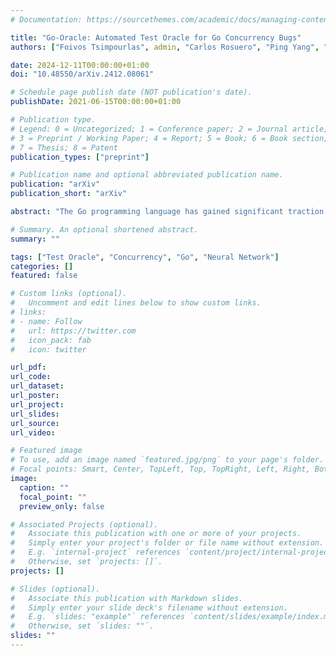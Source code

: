 ```yaml
---
# Documentation: https://sourcethemes.com/academic/docs/managing-content/

title: "Go-Oracle: Automated Test Oracle for Go Concurrency Bugs"
authors: ["Foivos Tsimpourlas", admin, "Carlos Rosuero", "Ping Yang", "Ajitha Rajan"]

date: 2024-12-11T00:00:00+01:00
doi: "10.48550/arXiv.2412.08061"

# Schedule page publish date (NOT publication's date).
publishDate: 2021-06-15T00:00:00+01:00

# Publication type.
# Legend: 0 = Uncategorized; 1 = Conference paper; 2 = Journal article;
# 3 = Preprint / Working Paper; 4 = Report; 5 = Book; 6 = Book section;
# 7 = Thesis; 8 = Patent
publication_types: ["preprint"]

# Publication name and optional abbreviated publication name.
publication: "arXiv"
publication_short: "arXiv"

abstract: "The Go programming language has gained significant traction for developing software, especially in various infrastructure systems. Nonetheless, concurrency bugs have become a prevalent issue within Go, presenting a unique challenge due to the language's dual concurrency mechanisms-communicating sequential processes and shared memory. Detecting concurrency bugs and accurately classifying program executions as pass or fail presents an immense challenge, even for domain experts. We conducted a survey with expert developers at Bytedance that confirmed this challenge. Our work seeks to address the test oracle problem for Go programs, to automatically classify test executions as pass or fail. This problem has not been investigated in the literature for Go programs owing to its distinctive programming model. Our approach involves collecting both passing and failing execution traces from various subject Go programs. We capture a comprehensive array of execution events using the native Go execution tracer. Subsequently, we preprocess and encode these traces before training a transformer-based neural network to effectively classify the traces as either passing or failing. The evaluation of our approach encompasses 8 subject programs sourced from the GoBench repository. These subject programs are routinely used as benchmarks in an industry setting. Encouragingly, our test oracle, Go-Oracle, demonstrates high accuracies even when operating with a limited dataset, showcasing the efficacy and potential of our methodology. Developers at Bytedance strongly agreed that they would use the Go-Oracle tool over the current practice of manual inspections to classify tests for Go programs as pass or fail."

# Summary. An optional shortened abstract.
summary: ""

tags: ["Test Oracle", "Concurrency", "Go", "Neural Network"]
categories: []
featured: false

# Custom links (optional).
#   Uncomment and edit lines below to show custom links.
# links:
# - name: Follow
#   url: https://twitter.com
#   icon_pack: fab
#   icon: twitter

url_pdf:
url_code:
url_dataset:
url_poster:
url_project:
url_slides:
url_source:
url_video:

# Featured image
# To use, add an image named `featured.jpg/png` to your page's folder. 
# Focal points: Smart, Center, TopLeft, Top, TopRight, Left, Right, BottomLeft, Bottom, BottomRight.
image:
  caption: ""
  focal_point: ""
  preview_only: false

# Associated Projects (optional).
#   Associate this publication with one or more of your projects.
#   Simply enter your project's folder or file name without extension.
#   E.g. `internal-project` references `content/project/internal-project/index.md`.
#   Otherwise, set `projects: []`.
projects: []

# Slides (optional).
#   Associate this publication with Markdown slides.
#   Simply enter your slide deck's filename without extension.
#   E.g. `slides: "example"` references `content/slides/example/index.md`.
#   Otherwise, set `slides: ""`.
slides: ""
---
```

